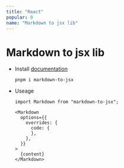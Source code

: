 ```yaml
---
title: "React"
popular: 0
name: "Markdown to jsx lib"
---
```


# Markdown to jsx lib

- Install [documentation](https://www.npmjs.com/package/markdown-to-jsx)

  ```
  pnpm i markdown-to-jsx
  ```

- Useage

  ```
  import Markdown from "markdown-to-jsx";

  ```

  ```
  <Markdown
    options={{
      overrides: {
        code: {
        },
      },
    }}
  >
    {content}
  </Markdown>
  ```

